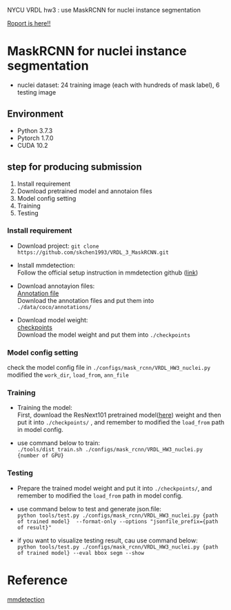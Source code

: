 NYCU VRDL hw3 : use MaskRCNN for nuclei instance segmentation

[Roport is here!!](https://drive.google.com/file/d/13a14cF253CwnXkNg_hnNqUOrDvI3w5Bt/view?usp=sharing)

# MaskRCNN for nuclei instance segmentation
- nuclei dataset: 24 training image (each with hundreds of mask label), 6 testing image 

## Environment
- Python 3.7.3
- Pytorch 1.7.0
- CUDA 10.2  

## step for producing submission
1. Install requirement
2. Download pretrained model and annotaion files
3. Model config setting
4. Training
5. Testing


### Install requirement
- Download project:
 `git clone https://github.com/skchen1993/VRDL_3_MaskRCNN.git`  
- Install mmdetection:  
  Follow the official setup instruction in mmdetection github ([link](https://github.com/open-mmlab/mmdetection/blob/master/docs/en/get_started.md))  
  
- Download annotayion files:  
[Annotation file](https://drive.google.com/drive/folders/1Ef7VlM0ZSpsSWA4JDs-y_N9nVYlcEDux?usp=sharing)    
Download the annotation files and put them into `./data/coco/annotations/`  

- Download model weight:    
[checkpoints]()  
Download the model weight and put them into `./checkpoints`   
   


###  Model config setting
check the model config file in `./configs/mask_rcnn/VRDL_HW3_nuclei.py`  
modified the `work_dir`, `load_from`, `ann_file`  


### Training
- Training the model:  
  First, download the ResNext101 pretrained model([here](https://github.com/open-mmlab/mmdetection/tree/master/configs/mask_rcnn)) weight and then put it into `./checkpoints/`   , and remember to modified the  `load_from` path in model config.
  
- use command below to train:  
  `./tools/dist_train.sh ./configs/mask_rcnn/VRDL_HW3_nuclei.py {number of GPU}`  
  
### Testing
- Prepare the trained model weight and put it into `./checkpoints/`, and remember to modified the  `load_from` path in model config.
- use command below to test and generate json.file:  
`python tools/test.py ./configs/mask_rcnn/VRDL_HW3_nuclei.py {path of trained model}  --format-only --options "jsonfile_prefix={path of result}" `

- if you want to visualize testing result, cau use command below:  
 `python tools/test.py ./configs/mask_rcnn/VRDL_HW3_nuclei.py {path of trained model} --eval bbox segm --show`   
 
 
  
  


# Reference
[mmdetection](https://github.com/open-mmlab/mmdetection)  

